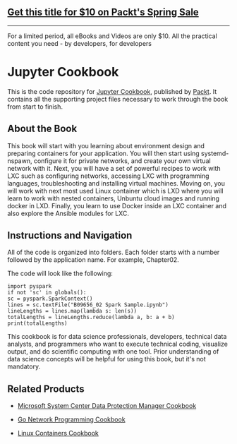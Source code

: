 ## [Get this title for $10 on Packt's Spring Sale](https://www.packt.com/B09656?utm_source=github&utm_medium=packt-github-repo&utm_campaign=spring_10_dollar_2022)
-----
For a limited period, all eBooks and Videos are only $10. All the practical content you need \- by developers, for developers

# Jupyter Cookbook
This is the code repository for [Jupyter Cookbook](https://www.packtpub.com/big-data-and-business-intelligence/jupyter-cookbook?utm_source=github&utm_medium=repository&utm_campaign=9781788839440), published by [Packt](https://www.packtpub.com/?utm_source=github). It contains all the supporting project files necessary to work through the book from start to finish.
## About the Book
This book will start with you learning about environment design and preparing containers for your application. You will then start using systemd-nspawn, configure it for private networks, and create your own virtual network with it. Next, you will have a set of powerful recipes to work with LXC such as configuring networks, accessing LXC with programming languages, troubleshooting and installing virtual machines. Moving on, you will work with next most used Linux container which is LXD where you will learn to work with nested containers, Unbuntu cloud images and running docker in LXD. Finally, you learn to use Docker inside an LXC container and also explore the Ansible modules for LXC.


## Instructions and Navigation
All of the code is organized into folders. Each folder starts with a number followed by the application name. For example, Chapter02.



The code will look like the following:
```
import pyspark
if not 'sc' in globals():
sc = pyspark.SparkContext()
lines = sc.textFile("B09656_02 Spark Sample.ipynb")
lineLengths = lines.map(lambda s: len(s))
totalLengths = lineLengths.reduce(lambda a, b: a + b)
print(totalLengths)
```

This cookbook is for data science professionals, developers, technical data analysts, and programmers who want to execute technical coding, visualize output, and do scientific computing with one tool. Prior understanding of data science concepts will be helpful for using this book, but it's not mandatory.

## Related Products
* [Microsoft System Center Data Protection Manager Cookbook](https://www.packtpub.com/virtualization-and-cloud/microsoft-system-center-data-protection-manager-cookbook-0?utm_source=github&utm_medium=repository&utm_campaign=9781787289284)

* [Go Network Programming Cookbook](https://www.packtpub.com/application-development/go-network-programming-cookbook?utm_source=github&utm_medium=repository&utm_campaign=9781788392860)

* [Linux Containers Cookbook ](https://www.packtpub.com/virtualization-and-cloud/linux-containers-cookbook?utm_source=github&utm_medium=repository&utm_campaign=9781785285219)
